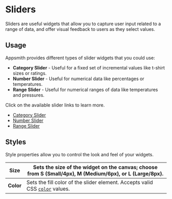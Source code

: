 # Sliders

Sliders are useful widgets that allow you to capture user input related to a range of data, and offer visual feedback to users as they select values.

## Usage

Appsmith provides different types of slider widgets that you could use:

* **Category Slider** - Useful for a fixed set of incremental values like t-shirt sizes or ratings.
* **Number Slider** - Useful for numerical data like percentages or temperatures.
* **Range Slider** - Useful for numerical ranges of data like temperatures and pressures.

Click on the available slider links to learn more.

- [Category Slider](category-slider.md)
- [Number Slider](number-slider.md)
- [Range Slider](range-slider.md)

## Styles

Style properties allow you to control the look and feel of your widgets.

| **Size**  | Sets the size of the widget on the canvas; choose from **S** (Small/4px), **M** (Medium/6px), or **L** (Large/8px).                    |
| --------- | -------------------------------------------------------------------------------------------------------------------------------------- |
| **Color** | Sets the fill color of the slider element. Accepts valid CSS [`color`](https://developer.mozilla.org/en-US/docs/Web/CSS/color) values. |

